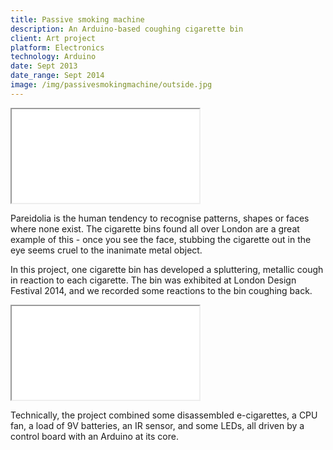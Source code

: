 ```yaml
---
title: Passive smoking machine
description: An Arduino-based coughing cigarette bin
client: Art project
platform: Electronics
technology: Arduino
date: Sept 2013
date_range: Sept 2014
image: /img/passivesmokingmachine/outside.jpg
---
```


<div class="flex-video widescreen vimeo">
    <iframe src="//player.vimeo.com/video/105134823?color=ffffff&amp;byline=0&amp;portrait=0" class="embed-responsive-item" webkitallowfullscreen="" mozallowfullscreen="" allowfullscreen=""></iframe>
</div>

Pareidolia is the human tendency to recognise patterns, shapes or faces where none exist. The cigarette bins found all over London are a great example of this - once you see the face, stubbing the cigarette out in the eye seems cruel to the inanimate metal object.

In this project, one cigarette bin has developed a spluttering, metallic cough in reaction to each cigarette. The bin was exhibited at London Design Festival 2014, and we recorded some reactions to the bin coughing back.

<div class="flex-video widescreen vimeo">
    <iframe src="//player.vimeo.com/video/107591636?color=ffffff&amp;byline=0&amp;portrait=0" class="embed-responsive-item" webkitallowfullscreen="" mozallowfullscreen="" allowfullscreen=""></iframe>
</div>

Technically, the project combined some disassembled e-cigarettes, a CPU fan, a load of 9V batteries, an IR sensor, and some LEDs, all driven by a control board with an Arduino at its core.
